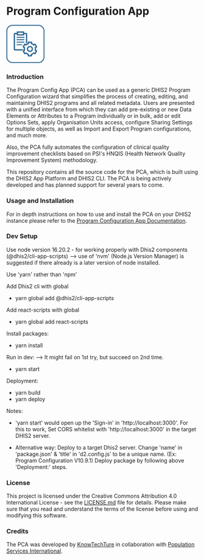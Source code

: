 # Program Configuration App

<img src="https://github.com/psi-org/Program-Config-App/blob/main/src/images/PCA-logo.png" width="100px" alt="PCA Logo">

### Introduction
The Program Config App (PCA) can be used as a generic DHIS2 Program Configuration wizard that simplifies the process of creating, editing, and maintaining DHIS2 programs and all related metadata. Users are presented with a unified interface from which they can add pre-existing or new Data Elements or Attributes to a Program individually or in bulk, add or edit Options Sets, apply Organisation Units access, configure Sharing Settings for multiple objects, as well as Import and Export Program configurations, and much more.

Also, the PCA fully automates the configuration of clinical quality improvement checklists based on PSI's HNQIS (Health Network Quality Improvement System) methodology.

This repository contains all the source code for the PCA, which is built using the DHIS2 App Platform and DHIS2 CLI. The PCA is being actively developed and has planned support for several years to come.

### Usage and Installation

For in depth instructions on how to use and install the PCA on your DHIS2 instance please refer to the [Program Configuration App Documentation](https://psi.atlassian.net/wiki/spaces/PCA/overview).

### Dev Setup

Use node version 16.20.2 - for working properly with Dhis2 components (@dhis2/cli-app-scripts)
 --> use of 'nvm' (Node.js Version Manager) is suggested if there already is a later version of node installed.

Use 'yarn' rather than 'npm'

Add Dhis2 cli with global
- yarn global add @dhis2/cli-app-scripts

Add react-scripts with global
- yarn global add react-scripts

Install packages:
- yarn install

Run in dev:
--> It might fail on 1st try, but succeed on 2nd time.
- yarn start

Deployment:
 - yarn build
 - yarn deploy

Notes:
 - 'yarn start' would open up the 'Sign-in' in 'http://localhost:3000'.
   For this to work, Set CORS whitelist with 'http://localhost:3000' in the target DHIS2 server.

 - Alternative way: Deploy to a target Dhis2 server.
   Change 'name' in 'package.json' & 'title' in 'd2.config.js' to be a unique name. (Ex: Program Configuration V10.9.1)
   Deploy package by following above 'Deployment:' steps.


### License

This project is licensed under the Creative Commons Attribution 4.0 International License - see the [LICENSE.md](LICENSE.md) file for details. Please make sure that you read and understand the terms of the license before using and modifying this software.

### Credits

The PCA was developed by [KnowTechTure](https://www.knowtechture.com/) in collaboration with [Population Services International](https://www.psi.org/).
